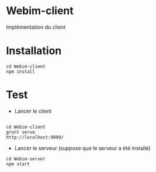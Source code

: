 # Webim-client
Implémentation du client

# Installation 

```
cd Webim-client
npm install

```

# Test 

- Lancer le client

```

cd Webim-client
grunt serve
http://localhost:9000/

```

- Lancer le serveur (suppose que le serveur a été installé)

```
cd Webim-server
npm start 
```

